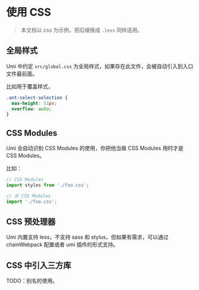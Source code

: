 # 使用 CSS

> 本文档以 css 为示例，把后缀换成 `.less` 同样适用。

## 全局样式

Umi 中约定 `src/global.css` 为全局样式，如果存在此文件，会被自动引入到入口文件最前面。

比如用于覆盖样式，

```css
.ant-select-selection {
  max-height: 51px;
  overflow: auto;
}
```

## CSS Modules

Umi 会自动识别 CSS Modules 的使用，你把他当做 CSS Modules 用时才是 CSS Modules。

比如：

```js
// CSS Modules
import styles from './foo.css';

// 非 CSS Modules
import './foo.css';
```

## CSS 预处理器

Umi 内置支持 less，不支持 sass 和 stylus，但如果有需求，可以通过 chainWebpack 配置或者 umi 插件的形式支持。

## CSS 中引入三方库

TODO：别名的使用。


